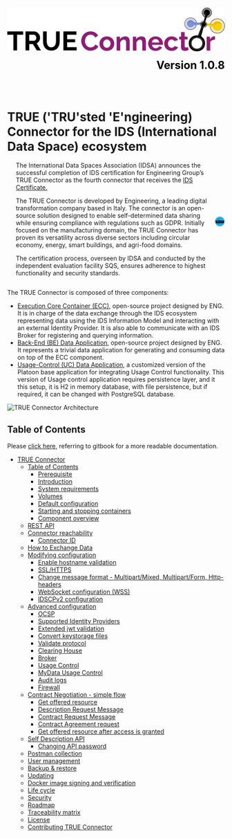 ![](doc/TRUE_Connector_Logo.png?raw=true)
<div align="right" style="color: black; font-size: 25px;">
   <strong> Version 1.0.8 </strong>
</div>


</br></br>

<h1>
TRUE ('TRU'sted 'E'ngineering) Connector for the IDS (International Data Space) ecosystem 
</h1>

<div class="container" style="display: flex; align-items: center; justify-content: center">
	<div class="text" style="padding-left: 20px;">
The International Data Spaces Association (IDSA) announces the successful completion of IDS certification for Engineering Group’s TRUE Connector as the fourth connector that receives the 
<a href="https://github.com/Engineering-Research-and-Development/true-connector/tree/main/doc/IDSA_certificate_ENG_final.pdf">IDS Certificate.
</a>

The TRUE Connector is developed by Engineering, a leading digital transformation company based in Italy. The connector is an open-source solution designed to enable self-determined data sharing while ensuring compliance with regulations such as GDPR. Initially focused on the manufacturing domain, the TRUE Connector has proven its versatility across diverse sectors including circular economy, energy, smart buildings, and agri-food domains.
 
The certification process, overseen by IDSA and conducted by the independent evaluation facility SQS, ensures adherence to highest functionality and security standards.
      </div>
	<div class="image">
		<img src="doc/idsa-sign-component-certification-small.png" alt="certified" width="150"/>
	</div>
</div>


The TRUE Connector is composed of three components:

* [Execution Core Container (ECC)](https://github.com/Engineering-Research-and-Development/true-connector-execution_core_container), open-source project designed by ENG. It is in charge of the data exchange through the IDS ecosystem representing data using the IDS Information Model and interacting with an external Identity Provider. It is also able to communicate with an IDS Broker for registering and querying information.
* [Back-End (BE) Data Application](https://github.com/Engineering-Research-and-Development/true-connector-basic_data_app), open-source project designed by ENG. It represents a trivial data application for generating and consuming data on top of the ECC component.
* [Usage-Control (UC) Data Application](https://github.com/Engineering-Research-and-Development/true-connector-uc\_data\_app\_platoon), a customized version of the Platoon base application for integrating Usage Control functionality. This version of Usage control application requires persistence layer, and it this setup, it is H2 in memory database, with file persistence, but if required, it can be changed with PostgreSQL database.

![TRUE Connector Architecture](doc/TRUE\_Connector\_Architecture.png)

## Table of Contents

Please [click here](https://engineering-ing-inf-rd.gitbook.io/true-connector/), referring to gitbook for a more readable documentation.

* [TRUE Connector](<README.md#true-connector>)
  * [Table of Contents](<README.md#table-of-contents>)
    * [Prerequisite](doc/TRUEConnector/prerequisite.md)
    * [Introduction](doc/TRUEConnector/introduction.md)
    * [System requirements](doc/TRUEConnector/system-requirements.md)
    * [Volumes](doc/TRUEConnector/volumes.md)
    * [Default configuration](doc/TRUEConnector/default-configuration.md)
    * [Starting and stopping containers](doc/TRUEConnector/start-stop.md)
    * [Component overview](doc/TRUEConnector/component-overview.md)
  * [REST API](doc/rest-api.md)
  * [Connector reachability](doc/connectorReachability/reachability.md)
    * [Connector ID](doc/connectorReachability/connectorID.md)
  * [How to Exchange Data](doc/exchange-data.md)
  * [Modifying configuration](doc/modifyingConfiguration/modify-configuration.md)
    * [Enable hostname validation](doc/modifyingConfiguration/hostnamevalidation.md)
    * [SSL/HTTPS](doc/modifyingConfiguration/ssl.md)
    * [Change message format - Multipart/Mixed, Multipart/Form, Http-headers](doc/modifyingConfiguration/messageformat.md)
    * [WebSocket configuration (WSS)](doc/modifyingConfiguration/wss.md)
    * [IDSCPv2 configuration](doc/modifyingConfiguration/idscp2.md)
  * [Advanced configuration](doc/advancedConfiguration/advanced-configuration.md)
    * [OCSP](doc/advancedConfiguration/ocsp.md) 
    * [Supported Identity Providers](doc/advancedConfiguration/identityproviders.md)
    * [Extended jwt validation](doc/advancedConfiguration/extendedjwt.md)
    * [Convert keystorage files](doc/advancedConfiguration/convert_keystorage.md)
    * [Validate protocol](doc/advancedConfiguration/validateprotocol.md)
    * [Clearing House](doc/advancedConfiguration/clearinghouse.md)
    * [Broker](doc/advancedConfiguration/broker.md)
    * [Usage Control](doc/advancedConfiguration/usagecontrol.md)
    * [MyData Usage Control](doc/advancedConfiguration/mydata.md)
    * [Audit logs](doc/advancedConfiguration/auditlogs.md)
    * [Firewall](doc/advancedConfiguration/firewall.md)
  * [Contract Negotiation - simple flow](doc/contractNegotiation/contract-negotiation.md)
    * [Get offered resource](doc/contractNegotiation/get_offered_resource.md)
    * [Description Request Message](doc/contractNegotiation/description_request_message.md)
    * [Contract Request Message](doc/contractNegotiation/contract_request_message.md)
    * [Contract Agreement request](doc/contractNegotiation/contract_agreement_request.md)
    * [Get offered resource after access is granted](doc/contractNegotiation/get_offered_resource_granted.md)
  * [Self Description API](doc/selfDescriptionAPI/self-description-API.md)
    * [Changing API password](doc/selfDescriptionAPI/changepassword.md)
  * [Postman collection](doc/selfDescriptionAPI/postman.md)
  * [User management](doc/user_management.md)
  * [Backup & restore](doc/backupAndUpdate/backup.md)
  * [Updating](doc/backupAndUpdate/update.md)
  * [Docker image signing and verification](doc/cosign.md)
  * [Life cycle](doc/life_cycle.md)
  * [Security](doc/security.md)
  * [Roadmap](doc/roadmap.md)
  * [Traceability matrix](doc/traceability_matrix.md)
  * [License](doc/license.md)
  * [Contributing TRUE Connector](doc/contributingTC.md)